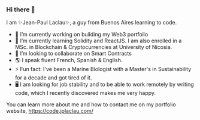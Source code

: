 ### Hi there 👋

I am ✨Jean-Paul Laclau✨, a guy from Buenos Aires learning to code.  

- 🔭 I’m currently working on building my Web3 portfolio
- 🌱 I’m currently learning Solidity and ReactJS. I am also enrolled in a MSc. in Blockchain & Cryptocurrencies at University of Nicosia.
- 👯 I’m looking to collaborate on Smart Contracts
- 🌎 I speak fluent French, Spanish & English. 
- ⚡ Fun fact: I've been a Marine Biologist with a Master's in Sustainability for a decade and got tired of it. 
- 🖥️ I am looking for job stability and to be able to work remotely by writing code, which I recently discovered makes me very happy. 

You can learn more about me and how to contact me on my portfolio website, https://code.jplaclau.com/

